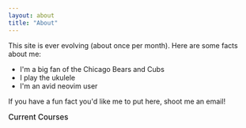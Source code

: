 ```yaml
---
layout: about
title: "About"
---
```


This site is ever evolving (about once per month). Here are some facts about me:
- I'm a big fan of the Chicago Bears and Cubs
- I play the ukulele
- I'm an avid neovim user

If you have a fun fact you'd like me to put here, shoot me an email!


<style>
  .collapsible {
    font-size: 1.1em;
    font-weight: 485;
    cursor: pointer;
    transition: background-color 0.3s ease;
  }
  .collapsible:hover {
    background-color: #f0f0f0;
  }
  .collapsible-content {
    display: none;
    margin-left: 1em;
  }
</style>

<div class="collapsible">Current Courses</div>
<div class="collapsible-content">

  <div class="collapsible">Linear Algebra Math 56 Fall 2025</div>
  <div class="collapsible-content">
    
  <div class="collapsible">Overview</div>
  <div class="collapsible-content">
  
Welcome to Math 56! This is a relatively new course here at Berkeley, and I'm excited for you to be part of it.  
You can still use **Markdown** inside these blocks.

  </div>

  </div>

</div>

<script>
document.querySelectorAll(".collapsible").forEach(el => {
  el.addEventListener("click", () => {
    const content = el.nextElementSibling;
    if (content && content.classList.contains("collapsible-content")) {
      content.style.display = content.style.display === "block" ? "none" : "block";
    }
  });
});
</script>
